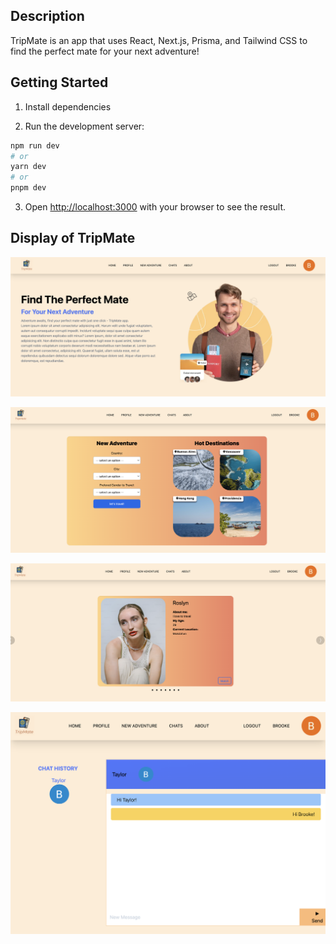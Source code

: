 ## Description 

TripMate is an app that uses React, Next.js, Prisma, and Tailwind CSS to find the perfect mate for your next adventure! 

## Getting Started

1. Install dependencies 

2. Run the development server:

```bash
npm run dev
# or
yarn dev
# or
pnpm dev
```
3. Open [http://localhost:3000](http://localhost:3000) with your browser to see the result.


## Display of TripMate

!["Screenshot of Home Page"](https://github.com/davique0/TripMate/blob/main/public/Home%20Page.png?raw=true)

!["Screenshot of Adventure Page"](https://github.com/davique0/TripMate/blob/main/public/Adventure%20Page%20.png?raw=true)

!["Screenshot of Match Page"](https://github.com/davique0/TripMate/blob/main/public/Match%20Page.png?raw=true)

!["Screenshot of Chat Page"](https://github.com/davique0/TripMate/blob/main/public/Chat%20Page.png?raw=true)
